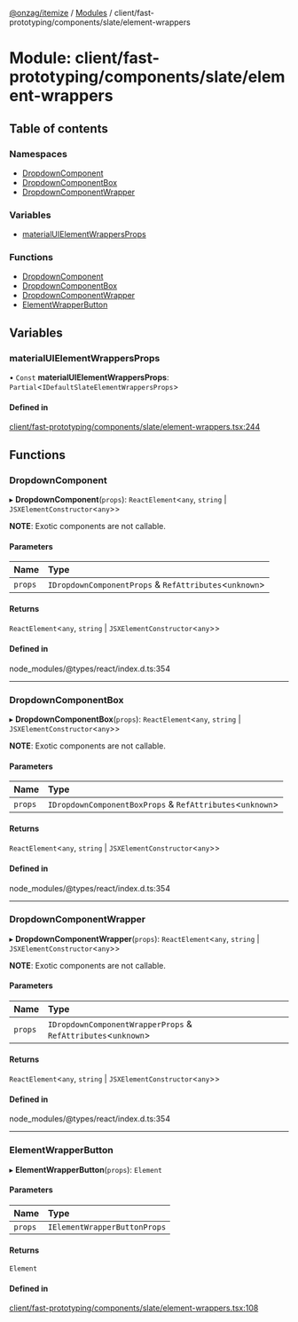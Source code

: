 [@onzag/itemize](../README.md) / [Modules](../modules.md) / client/fast-prototyping/components/slate/element-wrappers

# Module: client/fast-prototyping/components/slate/element-wrappers

## Table of contents

### Namespaces

- [DropdownComponent](client_fast_prototyping_components_slate_element_wrappers.DropdownComponent.md)
- [DropdownComponentBox](client_fast_prototyping_components_slate_element_wrappers.DropdownComponentBox.md)
- [DropdownComponentWrapper](client_fast_prototyping_components_slate_element_wrappers.DropdownComponentWrapper.md)

### Variables

- [materialUIElementWrappersProps](client_fast_prototyping_components_slate_element_wrappers.md#materialuielementwrappersprops)

### Functions

- [DropdownComponent](client_fast_prototyping_components_slate_element_wrappers.md#dropdowncomponent)
- [DropdownComponentBox](client_fast_prototyping_components_slate_element_wrappers.md#dropdowncomponentbox)
- [DropdownComponentWrapper](client_fast_prototyping_components_slate_element_wrappers.md#dropdowncomponentwrapper)
- [ElementWrapperButton](client_fast_prototyping_components_slate_element_wrappers.md#elementwrapperbutton)

## Variables

### materialUIElementWrappersProps

• `Const` **materialUIElementWrappersProps**: `Partial`\<`IDefaultSlateElementWrappersProps`\>

#### Defined in

[client/fast-prototyping/components/slate/element-wrappers.tsx:244](https://github.com/onzag/itemize/blob/73e0c39e/client/fast-prototyping/components/slate/element-wrappers.tsx#L244)

## Functions

### DropdownComponent

▸ **DropdownComponent**(`props`): `ReactElement`\<`any`, `string` \| `JSXElementConstructor`\<`any`\>\>

**NOTE**: Exotic components are not callable.

#### Parameters

| Name | Type |
| :------ | :------ |
| `props` | `IDropdownComponentProps` & `RefAttributes`\<`unknown`\> |

#### Returns

`ReactElement`\<`any`, `string` \| `JSXElementConstructor`\<`any`\>\>

#### Defined in

node_modules/@types/react/index.d.ts:354

___

### DropdownComponentBox

▸ **DropdownComponentBox**(`props`): `ReactElement`\<`any`, `string` \| `JSXElementConstructor`\<`any`\>\>

**NOTE**: Exotic components are not callable.

#### Parameters

| Name | Type |
| :------ | :------ |
| `props` | `IDropdownComponentBoxProps` & `RefAttributes`\<`unknown`\> |

#### Returns

`ReactElement`\<`any`, `string` \| `JSXElementConstructor`\<`any`\>\>

#### Defined in

node_modules/@types/react/index.d.ts:354

___

### DropdownComponentWrapper

▸ **DropdownComponentWrapper**(`props`): `ReactElement`\<`any`, `string` \| `JSXElementConstructor`\<`any`\>\>

**NOTE**: Exotic components are not callable.

#### Parameters

| Name | Type |
| :------ | :------ |
| `props` | `IDropdownComponentWrapperProps` & `RefAttributes`\<`unknown`\> |

#### Returns

`ReactElement`\<`any`, `string` \| `JSXElementConstructor`\<`any`\>\>

#### Defined in

node_modules/@types/react/index.d.ts:354

___

### ElementWrapperButton

▸ **ElementWrapperButton**(`props`): `Element`

#### Parameters

| Name | Type |
| :------ | :------ |
| `props` | `IElementWrapperButtonProps` |

#### Returns

`Element`

#### Defined in

[client/fast-prototyping/components/slate/element-wrappers.tsx:108](https://github.com/onzag/itemize/blob/73e0c39e/client/fast-prototyping/components/slate/element-wrappers.tsx#L108)
